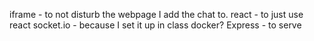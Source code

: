 iframe - to not disturb the webpage I add the chat to.
react - to just use react
socket.io - because I set it up in class
docker?
Express - to serve
